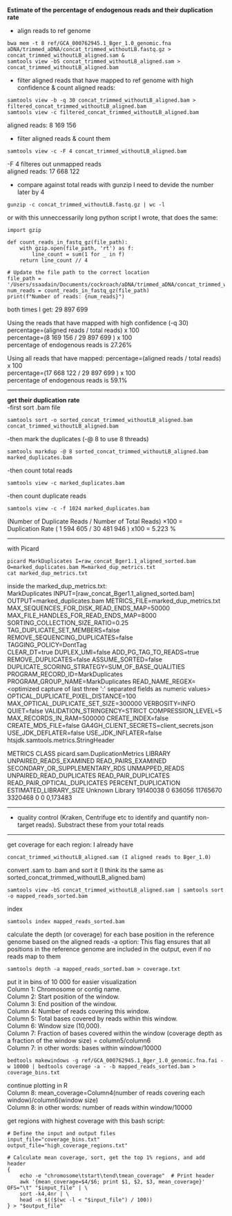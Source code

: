 **Estimate of the percentage of endogenous reads and their duplication rate**

- align reads to ref genome  
```GCA_000762945.1_Bger_1.0_genomic.fna
bwa mem -t 8 ref/GCA_000762945.1_Bger_1.0_genomic.fna aDNA/trimmed_aDNA/concat_trimmed_withoutLB.fastq.gz > concat_trimmed_withoutLB_aligned.sam &
samtools view -bS concat_trimmed_withoutLB_aligned.sam > concat_trimmed_withoutLB_aligned.bam
```
- filter aligned reads that have mapped to ref genome with high confidence & count aligned reads:
```
samtools view -b -q 30 concat_trimmed_withoutLB_aligned.bam > filtered_concat_trimmed_withoutLB_aligned.bam
samtools view -c filtered_concat_trimmed_withoutLB_aligned.bam
```
aligned reads: 8 169 156


- filter aligned reads & count them  
```
samtools view -c -F 4 concat_trimmed_withoutLB_aligned.bam
```
-F 4 filteres out unmapped reads  
aligned reads: 17 668 122  

- compare against total reads
with gunzip I need to devide the number later by 4
```
gunzip -c concat_trimmed_withoutLB.fastq.gz | wc -l
```

or with this unneccessarily long python script I wrote, that does the same:
```
import gzip

def count_reads_in_fastq_gz(file_path):
    with gzip.open(file_path, 'rt') as f:
        line_count = sum(1 for _ in f)
    return line_count // 4

# Update the file path to the correct location
file_path = '/Users/ssaadain/Documents/cockroach/aDNA/trimmed_aDNA/concat_trimmed_withoutLB.fastq.gz'
num_reads = count_reads_in_fastq_gz(file_path)
print(f"Number of reads: {num_reads}")
```
both times I get:  29 897 699  

Using the reads that have mapped with high confidence (-q 30)
 percentage=(aligned reads / total reads) x 100  
 percentage=(8 169 156 / 29 897 699 ) x 100  
 percentage of endogenous reads is 27.26%

Using all reads that have mapped:
 percentage=(aligned reads / total reads) x 100  
 percentage=(17 668 122 / 29 897 699 ) x 100  
 percentage of endogenous reads is 59.1%

-----
**get their duplication rate**  
-first sort .bam file  
```
samtools sort -o sorted_concat_trimmed_withoutLB_aligned.bam concat_trimmed_withoutLB_aligned.bam
```
-then mark the duplicates (-@ 8 to use 8 threads)  
```
samtools markdup -@ 8 sorted_concat_trimmed_withoutLB_aligned.bam marked_duplicates.bam
```
-then count total reads  
```
samtools view -c marked_duplicates.bam
```
-then count duplicate reads  
```
samtools view -c -f 1024 marked_duplicates.bam
```
(Number of Duplicate Reads / Number of Total Reads) ×100 = Duplication Rate
( 1 594 605 / 30 481 946 ) x100 = 5.223 %








-----
with Picard
```
picard MarkDuplicates I=raw_concat_Bger1.1_aligned_sorted.bam O=marked_duplicates.bam M=marked_dup_metrics.txt
cat marked_dup_metrics.txt
```
inside the marked_dup_metrics.txt:  
MarkDuplicates INPUT=[raw_concat_Bger1.1_aligned_sorted.bam] OUTPUT=marked_duplicates.bam METRICS_FILE=marked_dup_metrics.txt    MAX_SEQUENCES_FOR_DISK_READ_ENDS_MAP=50000  
MAX_FILE_HANDLES_FOR_READ_ENDS_MAP=8000  
SORTING_COLLECTION_SIZE_RATIO=0.25  
TAG_DUPLICATE_SET_MEMBERS=false  
REMOVE_SEQUENCING_DUPLICATES=false  
TAGGING_POLICY=DontTag  
CLEAR_DT=true 
DUPLEX_UMI=false 
ADD_PG_TAG_TO_READS=true 
REMOVE_DUPLICATES=false 
ASSUME_SORTED=false 
DUPLICATE_SCORING_STRATEGY=SUM_OF_BASE_QUALITIES 
PROGRAM_RECORD_ID=MarkDuplicates 
PROGRAM_GROUP_NAME=MarkDuplicates 
READ_NAME_REGEX=<optimized capture of last three ':' separated fields as numeric values> 
OPTICAL_DUPLICATE_PIXEL_DISTANCE=100 
MAX_OPTICAL_DUPLICATE_SET_SIZE=300000 
VERBOSITY=INFO QUIET=false 
VALIDATION_STRINGENCY=STRICT 
COMPRESSION_LEVEL=5 MAX_RECORDS_IN_RAM=500000 
CREATE_INDEX=false 
CREATE_MD5_FILE=false 
GA4GH_CLIENT_SECRETS=client_secrets.json 
USE_JDK_DEFLATER=false USE_JDK_INFLATER=false
htsjdk.samtools.metrics.StringHeader

METRICS CLASS picard.sam.DuplicationMetrics
LIBRARY UNPAIRED_READS_EXAMINED READ_PAIRS_EXAMINED SECONDARY_OR_SUPPLEMENTARY_RDS UNMAPPED_READS UNPAIRED_READ_DUPLICATES READ_PAIR_DUPLICATES READ_PAIR_OPTICAL_DUPLICATES PERCENT_DUPLICATION ESTIMATED_LIBRARY_SIZE
Unknown Library 19140038 0 636056 11765670 3320468 0 0 0,173483

-------
- quality control (Kraken, Centrifuge etc to identify and quantify non-target reads). Substract these from your total reads

------
get coverage for each region:
I already have
```
concat_trimmed_withoutLB_aligned.sam (I aligned reads to Bger_1.0)
```
convert .sam to .bam and sort it (I think its the same as sorted_concat_trimmed_withoutLB_aligned.bam)
```
samtools view -bS concat_trimmed_withoutLB_aligned.sam | samtools sort -o mapped_reads_sorted.bam
```
index
```
samtools index mapped_reads_sorted.bam
```
calculate the depth (or coverage) for each base position in the reference genome based on the aligned reads 
-a option: This flag ensures that all positions in the reference genome are included in the output, even if no reads map to them  
```
samtools depth -a mapped_reads_sorted.bam > coverage.txt
```
put it in bins of 10 000 for easier visualization  
Column 1: Chromosome or contig name.  
Column 2: Start position of the window.  
Column 3: End position of the window.  
Column 4: Number of reads covering this window.  
Column 5: Total bases covered by reads within this window.  
Column 6: Window size (10,000).  
Column 7: Fraction of bases covered within the window (coverage depth as a fraction of the window size) = column5/column6  
Column 7: in other words: bases within window/10000
```
bedtools makewindows -g ref/GCA_000762945.1_Bger_1.0_genomic.fna.fai -w 10000 | bedtools coverage -a - -b mapped_reads_sorted.bam > coverage_bins.txt
``` 
continue plotting in R  
Column 8: mean_coverage=Column4(number of reads covering each window)/column6(window size)  
Column 8: in other words: number of reads within window/10000  

get regions with highest coverage with this bash script:  
```
# Define the input and output files
input_file="coverage_bins.txt"
output_file="high_coverage_regions.txt"

# Calculate mean coverage, sort, get the top 1% regions, and add header
{
    echo -e "chromosome\tstart\tend\tmean_coverage"  # Print header
    awk '{mean_coverage=$4/$6; print $1, $2, $3, mean_coverage}' OFS="\t" "$input_file" | \
    sort -k4,4nr | \
    head -n $(($(wc -l < "$input_file") / 100))
} > "$output_file"
```
